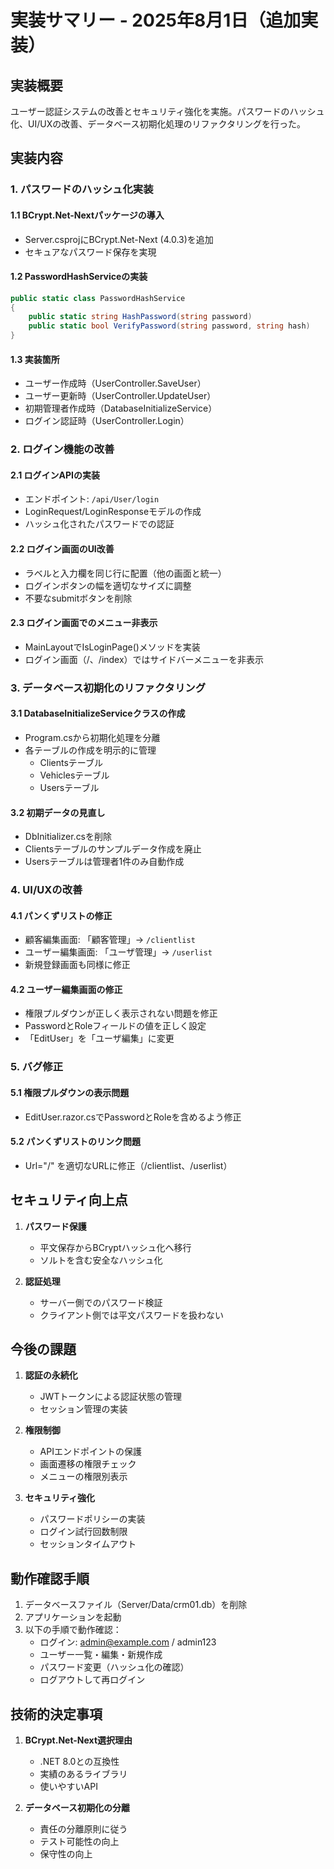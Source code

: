 # 実装サマリー - 2025年8月1日（追加実装）

## 実装概要
ユーザー認証システムの改善とセキュリティ強化を実施。パスワードのハッシュ化、UI/UXの改善、データベース初期化処理のリファクタリングを行った。

## 実装内容

### 1. パスワードのハッシュ化実装

#### 1.1 BCrypt.Net-Nextパッケージの導入
- Server.csprojにBCrypt.Net-Next (4.0.3)を追加
- セキュアなパスワード保存を実現

#### 1.2 PasswordHashServiceの実装
```csharp
public static class PasswordHashService
{
    public static string HashPassword(string password)
    public static bool VerifyPassword(string password, string hash)
}
```

#### 1.3 実装箇所
- ユーザー作成時（UserController.SaveUser）
- ユーザー更新時（UserController.UpdateUser）
- 初期管理者作成時（DatabaseInitializeService）
- ログイン認証時（UserController.Login）

### 2. ログイン機能の改善

#### 2.1 ログインAPIの実装
- エンドポイント: `/api/User/login`
- LoginRequest/LoginResponseモデルの作成
- ハッシュ化されたパスワードでの認証

#### 2.2 ログイン画面のUI改善
- ラベルと入力欄を同じ行に配置（他の画面と統一）
- ログインボタンの幅を適切なサイズに調整
- 不要なsubmitボタンを削除

#### 2.3 ログイン画面でのメニュー非表示
- MainLayoutでIsLoginPage()メソッドを実装
- ログイン画面（/、/index）ではサイドバーメニューを非表示

### 3. データベース初期化のリファクタリング

#### 3.1 DatabaseInitializeServiceクラスの作成
- Program.csから初期化処理を分離
- 各テーブルの作成を明示的に管理
  - Clientsテーブル
  - Vehiclesテーブル
  - Usersテーブル

#### 3.2 初期データの見直し
- DbInitializer.csを削除
- Clientsテーブルのサンプルデータ作成を廃止
- Usersテーブルは管理者1件のみ自動作成

### 4. UI/UXの改善

#### 4.1 パンくずリストの修正
- 顧客編集画面: 「顧客管理」→ `/clientlist`
- ユーザー編集画面: 「ユーザ管理」→ `/userlist`
- 新規登録画面も同様に修正

#### 4.2 ユーザー編集画面の修正
- 権限プルダウンが正しく表示されない問題を修正
- PasswordとRoleフィールドの値を正しく設定
- 「EditUser」を「ユーザ編集」に変更

### 5. バグ修正

#### 5.1 権限プルダウンの表示問題
- EditUser.razor.csでPasswordとRoleを含めるよう修正

#### 5.2 パンくずリストのリンク問題
- Url="/" を適切なURLに修正（/clientlist、/userlist）

## セキュリティ向上点

1. **パスワード保護**
   - 平文保存からBCryptハッシュ化へ移行
   - ソルトを含む安全なハッシュ化

2. **認証処理**
   - サーバー側でのパスワード検証
   - クライアント側では平文パスワードを扱わない

## 今後の課題

1. **認証の永続化**
   - JWTトークンによる認証状態の管理
   - セッション管理の実装

2. **権限制御**
   - APIエンドポイントの保護
   - 画面遷移の権限チェック
   - メニューの権限別表示

3. **セキュリティ強化**
   - パスワードポリシーの実装
   - ログイン試行回数制限
   - セッションタイムアウト

## 動作確認手順

1. データベースファイル（Server/Data/crm01.db）を削除
2. アプリケーションを起動
3. 以下の手順で動作確認：
   - ログイン: admin@example.com / admin123
   - ユーザー一覧・編集・新規作成
   - パスワード変更（ハッシュ化の確認）
   - ログアウトして再ログイン

## 技術的決定事項

1. **BCrypt.Net-Next選択理由**
   - .NET 8.0との互換性
   - 実績のあるライブラリ
   - 使いやすいAPI

2. **データベース初期化の分離**
   - 責任の分離原則に従う
   - テスト可能性の向上
   - 保守性の向上